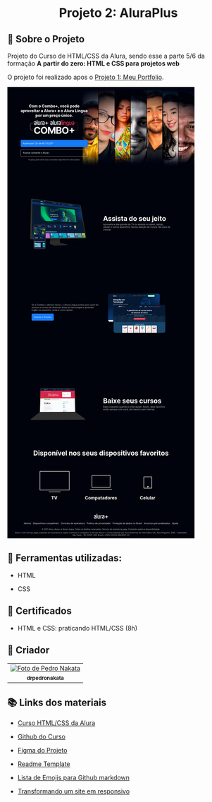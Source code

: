 <h1 align="center">Projeto 2: AluraPlus</h1>

## :memo: Sobre o Projeto
Projeto do Curso de HTML/CSS da Alura, sendo esse a parte 5/6 da formação <strong>A partir do zero: HTML e CSS para projetos web</strong>

O projeto foi realizado apos o [Projeto 1: Meu Portfolio](https://github.com/drpedronakata/Projeto1_Meu-Portfolio_HTML-CSS).


![Print da Pagina](./img/Screenshot.png)

## :wrench: Ferramentas utilizadas:
* HTML

* CSS

## :notebook_with_decorative_cover: Certificados
* HTML e CSS: praticando HTML/CSS (8h)

## :bust_in_silhouette: Criador
<table>
  <tr>
    <td align="center">
      <a href="https://github.com/drpedronakata">
        <img src="https://avatars.githubusercontent.com/u/37311020?v=4" width="100px;" alt="Foto de Pedro Nakata"/><br>
        <sub>
          <b>drpedronakata</b>
        </sub>
      </a>
    </td>
  </tr>
</table>

## :books: Links dos materiais

* [Curso HTML/CSS da Alura](https://cursos.alura.com.br/course/html-css-praticando-html-css)

* [Github do Curso](https://github.com/alura-cursos/aluraplus)

* [Figma do Projeto](https://www.figma.com/file/tFDVyNuKhrT2G03k2dCstW/Alura-Plus---Layout?node-id=1-77&t=DXa1ap0ubR93B8OZ-0)

* [Readme Template](https://github.com/tatialveso/readme-template/blob/main/README.md)

* [Lista de Emojis para Github markdown](https://gist.github.com/rxaviers/7360908)

* [Transformando um site em responsivo](https://cursos.alura.com.br/extra/alura-mais/transformando-um-site-em-responsivo-c1601)
